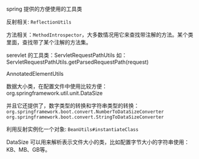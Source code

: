 
spring 提供的方便使用的工具类

反射相关: `ReflectionUtils`

方法相关：`MethodIntrospector`，大多数情况用它来查找带注解的方法。某个类里面，查找带了某个注解的方法集。

serevlet 的工具类：ServletRequestPathUtils   如：ServletRequestPathUtils.getParsedRequestPath(request)

AnnotatedElementUtils

数据大小类，在配置文件中使用比较方便：org.springframework.util.unit.DataSize

并且它还提供了，数字类型的转换和字符串类型的转换：`org.springframework.boot.convert.NumberToDataSizeConverter`   `org.springframework.boot.convert.StringToDataSizeConverter`

利用反射实例化一个对象: `BeanUtils#instantiateClass`


DataSize 可以用来解析表示文件大小的类，比如配置字节大小的字符串使用：KB、MB、GB等。
